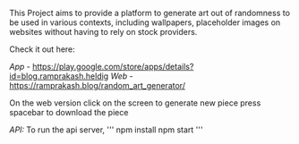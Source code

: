 


This Project aims to provide a platform to generate art out of randomness to be used in various contexts, including wallpapers, placeholder images on websites without having to rely on stock providers.



Check it out here:

*App* -  https://play.google.com/store/apps/details?id=blog.ramprakash.heldig
*Web* - https://ramprakash.blog/random_art_generator/

On the web version click on the screen to generate new piece
press spacebar to download the piece

*API:*
    To run the api server, 
    '''
    npm install
    npm start
    '''

